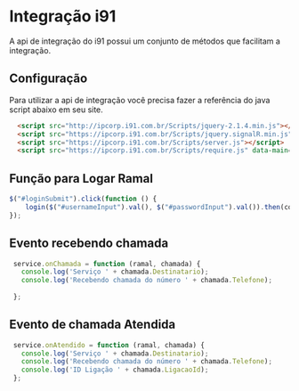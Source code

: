 # Integração i91

A api de integração do i91 possui um conjunto de métodos que facilitam a integração. 


## Configuração

Para utilizar a api de integração você precisa fazer a referência do java script abaixo em seu site.


```html
  <script src="http://ipcorp.i91.com.br/Scripts/jquery-2.1.4.min.js"></script>
  <script src="https://ipcorp.i91.com.br/Scripts/jquery.signalR.min.js"></script>
  <script src="https://ipcorp.i91.com.br/Scripts/server.js"></script>
  <script src="https://ipcorp.i91.com.br/Scripts/require.js" data-main="atendimentoService.js"></script>

```


## Função para Logar Ramal
```javascript
$("#loginSubmit").click(function () {  
    login($("#usernameInput").val(), $("#passwordInput").val()).then(conectarSignalR).catch(loginError);
});
```


## Evento recebendo chamada
```javascript
 service.onChamada = function (ramal, chamada) {
   console.log('Serviço ' + chamada.Destinatario);
   console.log('Recebendo chamada do número ' + chamada.Telefone);
  
 };
 ```
 
## Evento de chamada Atendida
```javascript
 service.onAtendido = function (ramal, chamada) {
   console.log('Serviço ' + chamada.Destinatario);
   console.log('Recebendo chamada do número ' + chamada.Telefone);
   console.log('ID Ligação ' + chamada.LigacaoId);
 };
 ```



